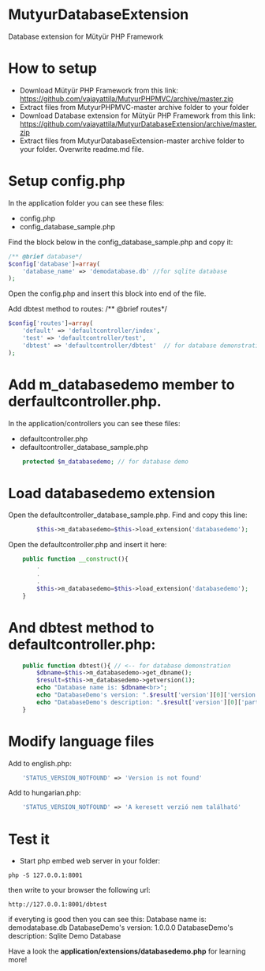 # MutyurDatabaseExtension
Database extension for Mütyür PHP Framework

# How to setup
- Download Mütyür PHP Framework from this link: https://github.com/vajayattila/MutyurPHPMVC/archive/master.zip
- Extract files from MutyurPHPMVC-master archive folder to your folder
- Download Database extension for Mütyür PHP Framework from this link: https://github.com/vajayattila/MutyurDatabaseExtension/archive/master.zip
- Extract files from MutyurDatabaseExtension-master archive folder to your folder. Overwrite readme.md file.
# Setup config.php
In the application folder you can see these files:
- config.php
- config_database_sample.php

Find the block below in the config_database_sample.php and copy it:
```php
/** @brief database*/
$config['database']=array(
	'database_name' => 'demodatabase.db' //for sqlite database
);		
```
Open the config.php and insert this block into end of the file.

Add dbtest method to routes:
/** @brief routes*/
```php
$config['routes']=array(
	'default' => 'defaultcontroller/index',	
	'test' => 'defaultcontroller/test',
	'dbtest' => 'defaultcontroller/dbtest'	// for database demonstration	
);
```
# Add m_databasedemo member to derfaultcontroller.php.
In the application/controllers you can see these files:
- defaultcontroller.php
- defaultcontroller_database_sample.php

```php
	protected $m_databasedemo; // for database demo	
```
# Load databasedemo extension 
Open the defaultcontroller_database_sample.php. Find and copy this line:
```php
		$this->m_databasedemo=$this->load_extension('databasedemo');	// <- for databasedemo
```
Open the defaultcontroller.php and insert it here:
```php
	public function __construct(){
		.
		.
		.		
		$this->m_databasedemo=$this->load_extension('databasedemo');	// <- for databasedemo
	}
```
# And dbtest method to defaultcontroller.php:
```php
	public function dbtest(){ // <-- for database demonstration
		$dbname=$this->m_databasedemo->get_dbname();
		$result=$this->m_databasedemo->getversion(1);
		echo "Database name is: $dbname<br>";
		echo "DatabaseDemo's version: ".$result['version'][0]['version']."<br>"; // $result['table'][row]['field']
		echo "DatabaseDemo's description: ".$result['version'][0]['partname']."<br>"; 
	}
```
# Modify language files

Add to english.php:
```php
	'STATUS_VERSION_NOTFOUND' => 'Version is not found'	
```
Add to hungarian.php:
```php
	'STATUS_VERSION_NOTFOUND' => 'A keresett verzió nem található'	
```

# Test it
- Start php embed web server in your folder:
```
php -S 127.0.0.1:8001
```
then write to your browser the following url:
```
http://127.0.0.1:8001/dbtest
```
if everyting is good then you can see this:
Database name is: demodatabase.db
DatabaseDemo's version: 1.0.0.0
DatabaseDemo's description: Sqlite Demo Database

Have a look the **application/extensions/databasedemo.php** for learning more!

